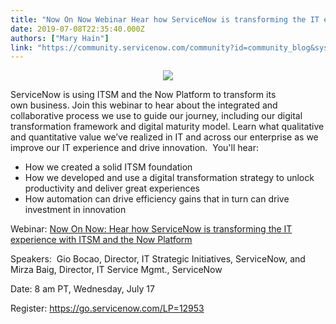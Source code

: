 ```yaml
---
title: "Now On Now Webinar Hear how ServiceNow is transforming the IT experience with ITSM and the Now Platform July "
date: 2019-07-08T22:35:40.000Z
authors: ["Mary Hain"]
link: "https://community.servicenow.com/community?id=community_blog&sys_id=56023f4ddbae7f80d82ffb243996193e"
---
```

<p style="text-align: center;"><img style="max-width: 100%; max-height: 480px;" src="https://community.servicenow.com/60d177c9dbae7f80d82ffb243996194a.iix" /></p>
<p>ServiceNow is using ITSM and the Now Platform to transform its own business. Join this webinar to hear about the integrated and collaborative process we use to guide our journey, including our digital transformation framework and digital maturity model. Learn what qualitative and quantitative value we’ve realized in IT and across our enterprise as we improve our IT experience and drive innovation.  You&#39;ll hear:</p>
<ul><li>How we created a solid ITSM foundation</li><li>How we developed and use a digital transformation strategy to unlock productivity and deliver great experiences</li><li>How automation can drive efficiency gains that in turn can drive investment in innovation</li></ul>
<p>Webinar: <a href="https://go.servicenow.com/LP&#61;12953" rel="nofollow">Now On Now: Hear how ServiceNow is transforming the IT experience with ITSM and the Now Platform</a></p>
<p>Speakers:  Gio Bocao, Director, IT Strategic Initiatives, ServiceNow, and Mirza Baig, Director, IT Service Mgmt., ServiceNow</p>
<p>Date: 8 am PT, Wednesday, July 17</p>
<p>Register: <a href="https://go.servicenow.com/LP&#61;12953" rel="nofollow">https://go.servicenow.com/LP&#61;12953</a></p>